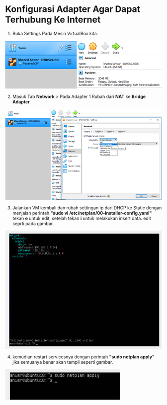 # Konfigurasi Adapter Agar Dapat Terhubung Ke Internet


1. Buka Settings Pada Mesin VirtualBox kita.

![25](../assets/Capture25.PNG)

2. Masuk Tab **Network** > Pada Adapter 1 Rubah dari **NAT** ke **Bridge Adapter.**

![26](../assets/Capture26.PNG)

3. Jalankan VM kembali dan rubah settingan ip dari DHCP ke Static dengan menjalan perintah **"sudo vi /etc/netplan/00-installer-config.yaml"** tekan **e** untuk edit, setelah tekan **i** untuk melakukan insert data. edit seprti pada gambar.

![27](../assets/Capture27.PNG)

4. kemudian restart servicesnya dengan perintah **"sudo netplan apply"** jika semuanya benar akan tampil seperti gambar.

![28](../assets/Capture28.PNG)
